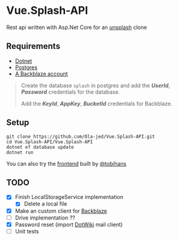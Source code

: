 # Vue.Splash-API

Rest api written with Asp.Net Core for an [unsplash](https://unsplash.com/) clone

## Requirements

- [Dotnet](https://dotnet.microsoft.com/download)
- [Postgres](https://www.postgresql.org/)
- [A Backblaze account](https://www.backblaze.com/)
>
> Create the database `splash` in postgres and add the _**UserId**_, _**Password**_ credentials for the database.
>
> Add the _**KeyId**_, _**AppKey**_, _**BucketId**_ credentials for Backblaze.

## Setup

```shell
git clone https://github.com/Ola-jed/Vue.Splash-API.git
cd Vue.Splash-API/Vue.Splash-API
dotnet ef database update
dotnet run
```

You can also try the [frontend](https://github.com/tobihans/Vue.Splash) built by [@tobihans](https://github.com/tobihans)

## TODO

- [x] Finish LocalStorageService implementation
  - [x] Delete a local file
- [x] Make an custom client for [Backblaze](https://www.backblaze.com/)
- [ ] Drive implementation ??
- [x] Password reset (import [DotWiki](https://github.com/Ola-jed/DotWikiApi) mail client)
- [ ] Unit tests
